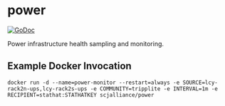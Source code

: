 # power

[![GoDoc](https://godoc.org/github.com/scjalliance/power?status.svg)](https://godoc.org/github.com/scjalliance/power)

Power infrastructure health sampling and monitoring.

## Example Docker Invocation

```
docker run -d --name=power-monitor --restart=always -e SOURCE=lcy-rack2n-ups,lcy-rack2s-ups -e COMMUNITY=tripplite -e INTERVAL=1m -e RECIPIENT=stathat:STATHATKEY scjalliance/power
```

